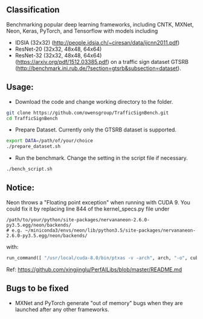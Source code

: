 ## Classification
Benchmarking popular deep learning frameworks, including CNTK, MXNet, Neon, Keras, PyTorch, and Tensorflow with models including
- IDSIA (32x32) (http://people.idsia.ch/~ciresan/data/ijcnn2011.pdf)
- ResNet-20 (32x32, 48x48, 64x64)
- ResNet-32 (32x32, 48x48, 64x64) (https://arxiv.org/pdf/1512.03385.pdf)
on a traffic sign dataset GTSRB (http://benchmark.ini.rub.de/?section=gtsrb&subsection=dataset).

## Usage:
* Download the code and change working directory to the folder.
```bash
git clone https://github.com/owensgroup/TrafficSignBench.git
cd TrafficSignBench
```
* Prepare Dataset. Currently only the GTSRB dataset is supported.
```bash
export DATA=/path/of/your/choice
./prepare_dataset.sh
```

* Run the benchmark. Change the setting in the script file if necessary.
```bash
./bench_script.sh
```

## Notice:
Neon throws a "Floating point exception" when running with CUDA 9. You could fix it by replacing line 844 of the kernel_specs.py file under 
```
/path/to/your/python/site-packages/nervananeon-2.6.0-py3.5.egg/neon/backends/
# e.g. ~/miniconda3/envs/neon/lib/python3.5/site-packages/nervananeon-2.6.0-py3.5.egg/neon/backends/
```
with:
```python
run_command([ "/usr/local/cuda-8.0/bin/ptxas -v -arch", arch, "-o", cubin_file, ptx_file, ";" ] + maxas_i + [sass_file, cubin_file])
```
Ref: https://github.com/xingjinglu/PerfAILibs/blob/master/README.md

## Bugs to be fixed
* MXNet and PyTorch generate "out of memory" bugs when they are launched after any other frameworks.
